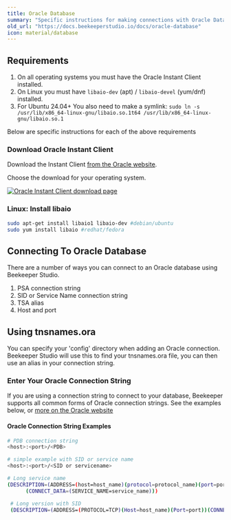 ```yaml
---
title: Oracle Database
summary: "Specific instructions for making connections with Oracle Database"
old_url: "https://docs.beekeeperstudio.io/docs/oracle-database"
icon: material/database
---
```


## Requirements

1. On all operating systems you must have the Oracle Instant Client installed.
2. On Linux you must have `libaio-dev` (apt) / `libaio-devel` (yum/dnf) installed.
3. For Ubuntu 24.04+ You also need to make a symlink: `sudo ln -s /usr/lib/x86_64-linux-gnu/libaio.so.1t64 /usr/lib/x86_64-linux-gnu/libaio.so.1`

Below are specific instructions for each of the above requirements

### Download Oracle Instant Client

Download the Instant Client [from the Oracle website](https://www.oracle.com/cis/database/technologies/instant-client/downloads.html).

Choose the download for your operating system.

[![Oracle Instant Client download page](../../assets/images/instant-client-download.png)](https://www.oracle.com/cis/database/technologies/instant-client/downloads.html)


### Linux: Install libaio

```bash
sudo apt-get install libaio1 libaio-dev #debian/ubuntu
sudo yum install libaio #redhat/fedora
```

## Connecting To Oracle Database

There are a number of ways you can connect to an Oracle database using Beekeeper Studio.

1. PSA connection string
1. SID or Service Name connection string
2. TSA alias
3. Host and port

## Using tnsnames.ora

You can specify your 'config' directory when adding an Oracle connection. Beekeeper Studio will use this to find your tnsnames.ora file, you can then use an alias in your connection string.

### Enter Your Oracle Connection String

If you are using a connection string to connect to your database, Beekeeper supports all common forms of Oracle connection strings. See the examples below, or [more on the Oracle website](https://docs.oracle.com/en/database/other-databases/essbase/21/essoa/connection-string-formats.html)

#### Oracle Connection String Examples

```bash
# PDB connection string
<host>:<port>/<PDB>

# simple example with SID or service name
<host>:<port>/<SID or servicename>

# Long service name
(DESCRIPTION=(ADDRESS=(host=host_name)(protocol=protocol_name)(port=port_number))
      (CONNECT_DATA=(SERVICE_NAME=service_name)))

 # Long version with SID
 (DESCRIPTION=(ADDRESS=(PROTOCOL=TCP)(Host=host_name)(Port=port))(CONNECT_DATA=(SID=sid_here)))
```
